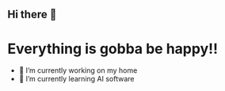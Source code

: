 ## Hi there 👋

# Everything is gobba be happy!!

- 🔭 I’m currently working on my home
- 🌱 I’m currently learning AI software
